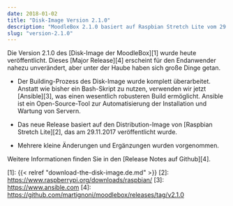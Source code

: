 ```yaml
---
date: 2018-01-02
title: "Disk-Image Version 2.1.0"
description: "MoodleBox 2.1.0 basiert auf Raspbian Stretch Lite vom 29.11.2017. Der Image-Building-Prozess wurde umgestaltet."
slug: "version-2.1.0"
---
```

Die Version 2.1.0 des [Disk-Image der MoodleBox][1] wurde heute veröffentlicht. Dieses [Major Release][4] erscheint für den Endanwender nahezu unverändert, aber unter der Haube haben sich große Dinge getan.

- Der Building-Prozess des Disk-Image wurde komplett überarbeitet. Anstatt wie bisher ein Bash-Skript zu nutzen, verwenden wir jetzt [Ansible][3], was einen wesentlich robusteren Build ermöglicht. Ansible ist ein Open-Source-Tool zur Automatisierung der Installation und Wartung von Servern.

- Das neue Release basiert auf den Distribution-Image von [Raspbian Stretch Lite][2], das am 29.11.2017 veröffentlicht wurde.

- Mehrere kleine Änderungen und Ergänzungen wurden vorgenommen.

Weitere Informationen finden Sie in den [Release Notes auf Github][4].

 [1]: {{< relref "download-the-disk-image.de.md" >}}
 [2]: https://www.raspberrypi.org/downloads/raspbian/
 [3]: https://www.ansible.com
 [4]: https://github.com/martignoni/moodlebox/releases/tag/v2.1.0
